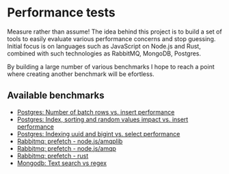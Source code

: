 Performance tests
=================

Measure rather than assume! The idea behind this project is to build a set of tools to easily
evaluate various performance concerns and stop guessing.
Initial focus is on languages such as JavaScript on Node.js and Rust, combined with such technologies
as RabbitMQ, MongoDB, Postgres.

By building a large number of various benchmarks I hope to reach a point where creating another
benchmark will be efortless.

Available benchmarks
--------------------

* [Postgres: Number of batch rows vs. insert performance](postgres-insert-many/README.md)
* [Postgres: Index, sorting and random values impact vs. insert performance](postgres-insert-into-index/README.md)
* [Postgres: Indexing uuid and bigint vs. select performance](postgres-indexes/README.md)
* [Rabbitmq: prefetch - node.js/amqplib](rabbitmq/README.md)
* [Rabbitmq: prefetch - node.js/amqp](rabbitmq_node-amqp/README.md)
* [Rabbitmq: prefetch - rust](rabbitmq-rust/README.md)
* [Mongodb: Text search vs regex](mongo-indexes/README.md)
